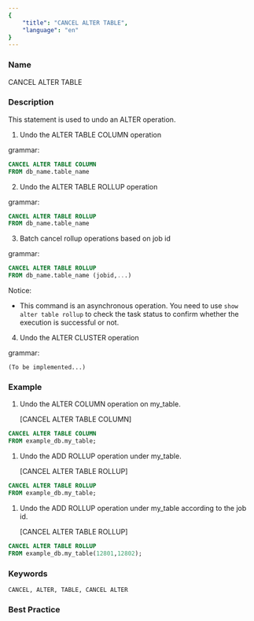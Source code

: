```yaml
---
{
    "title": "CANCEL ALTER TABLE",
    "language": "en"
}
---
```


<!--
Licensed to the Apache Software Foundation (ASF) under one
or more contributor license agreements.  See the NOTICE file
distributed with this work for additional information
regarding copyright ownership.  The ASF licenses this file
to you under the Apache License, Version 2.0 (the
"License"); you may not use this file except in compliance
with the License.  You may obtain a copy of the License at

  http://www.apache.org/licenses/LICENSE-2.0

Unless required by applicable law or agreed to in writing,
software distributed under the License is distributed on an
"AS IS" BASIS, WITHOUT WARRANTIES OR CONDITIONS OF ANY
KIND, either express or implied.  See the License for the
specific language governing permissions and limitations
under the License.
-->



### Name

CANCEL ALTER TABLE

### Description

This statement is used to undo an ALTER operation.

1. Undo the ALTER TABLE COLUMN operation

grammar:

```sql
CANCEL ALTER TABLE COLUMN
FROM db_name.table_name
```

2. Undo the ALTER TABLE ROLLUP operation

grammar:

```sql
CANCEL ALTER TABLE ROLLUP
FROM db_name.table_name
```

3. Batch cancel rollup operations based on job id

grammar:

```sql
CANCEL ALTER TABLE ROLLUP
FROM db_name.table_name (jobid,...)
```

Notice:

- This command is an asynchronous operation. You need to use `show alter table rollup` to check the task status to confirm whether the execution is successful or not.

4. Undo the ALTER CLUSTER operation

grammar:

```
(To be implemented...)
```

### Example

1. Undo the ALTER COLUMN operation on my_table.

   [CANCEL ALTER TABLE COLUMN]

```sql
CANCEL ALTER TABLE COLUMN
FROM example_db.my_table;
```

1. Undo the ADD ROLLUP operation under my_table.

   [CANCEL ALTER TABLE ROLLUP]

```sql
CANCEL ALTER TABLE ROLLUP
FROM example_db.my_table;
```

1. Undo the ADD ROLLUP operation under my_table according to the job id.

   [CANCEL ALTER TABLE ROLLUP]

```sql
CANCEL ALTER TABLE ROLLUP
FROM example_db.my_table(12801,12802);
```

### Keywords

    CANCEL, ALTER, TABLE, CANCEL ALTER

### Best Practice

